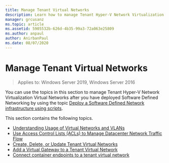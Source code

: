 ```yaml
---
title: Manage Tenant Virtual Networks
description: Learn how to manage Tenant Hyper-V Network Virtualization Virtual Networks after you have deployed Software Defined Networking.
manager: grcusanz
ms.topic: article
ms.assetid: 5905532b-626d-4b35-99a3-72a063e25809
ms.author: anpaul
author: AnirbanPaul
ms.date: 08/07/2020
---
```

# Manage Tenant Virtual Networks

>Applies to: Windows Server 2019, Windows Server 2016

You can use the topics in this section to manage Tenant Hyper-V Network Virtualization Virtual Networks after you have deployed Software Defined Networking by using the topic [Deploy a Software Defined Network infrastructure using scripts](../../sdn/deploy/Deploy-a-Software-Defined-Network-infrastructure-using-scripts.md).

This section contains the following topics.

- [Understanding Usage of Virtual Networks and VLANs](Understanding-Usage-of-Virtual-Networks-and-VLANs.md)
- [Use Access Control Lists (ACLs) to Manage Datacenter Network Traffic Flow](/azure-stack/hci/manage/use-datacenter-firewall-powershell)
- [Create, Delete, or Update Tenant Virtual Networks](Create,-Delete,-or-Update-Tenant-Virtual-Networks.md)
- [Add a Virtual Gateway to a Tenant Virtual Network](Add-a-Virtual-Gateway-to-a-Tenant-Virtual-Network.md)
- [Connect container endpoints to a tenant virtual network](Connect-container-endpoints-to-a-Tenant-Virtual-Network.md)
